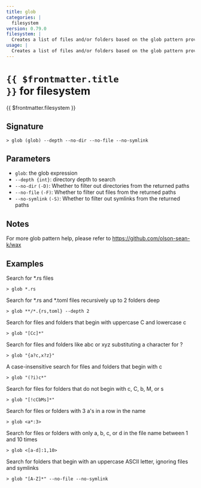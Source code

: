 ```yaml
---
title: glob
categories: |
  filesystem
version: 0.79.0
filesystem: |
  Creates a list of files and/or folders based on the glob pattern provided.
usage: |
  Creates a list of files and/or folders based on the glob pattern provided.
---
```


# <code>{{ $frontmatter.title }}</code> for filesystem

<div class='command-title'>{{ $frontmatter.filesystem }}</div>

## Signature

```> glob (glob) --depth --no-dir --no-file --no-symlink```

## Parameters

 -  `glob`: the glob expression
 -  `--depth {int}`: directory depth to search
 -  `--no-dir` `(-D)`: Whether to filter out directories from the returned paths
 -  `--no-file` `(-F)`: Whether to filter out files from the returned paths
 -  `--no-symlink` `(-S)`: Whether to filter out symlinks from the returned paths

## Notes
For more glob pattern help, please refer to https://github.com/olson-sean-k/wax
## Examples

Search for *.rs files
```shell
> glob *.rs

```

Search for *.rs and *.toml files recursively up to 2 folders deep
```shell
> glob **/*.{rs,toml} --depth 2

```

Search for files and folders that begin with uppercase C and lowercase c
```shell
> glob "[Cc]*"

```

Search for files and folders like abc or xyz substituting a character for ?
```shell
> glob "{a?c,x?z}"

```

A case-insensitive search for files and folders that begin with c
```shell
> glob "(?i)c*"

```

Search for files for folders that do not begin with c, C, b, M, or s
```shell
> glob "[!cCbMs]*"

```

Search for files or folders with 3 a's in a row in the name
```shell
> glob <a*:3>

```

Search for files or folders with only a, b, c, or d in the file name between 1 and 10 times
```shell
> glob <[a-d]:1,10>

```

Search for folders that begin with an uppercase ASCII letter, ignoring files and symlinks
```shell
> glob "[A-Z]*" --no-file --no-symlink

```
